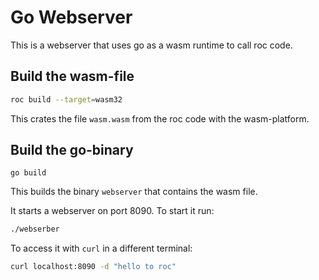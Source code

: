 # Go Webserver

This is a webserver that uses go as a wasm runtime to call roc code.

## Build the wasm-file

```bash
roc build --target=wasm32
```

This crates the file `wasm.wasm` from the roc code with the wasm-platform.



## Build the go-binary

```
go build
```

This builds the binary `webserver` that contains the wasm file.

It starts a webserver on port 8090. To start it run:

```bash
./webserber
```

To access it with `curl` in a different terminal:

```bash
curl localhost:8090 -d "hello to roc"
```
